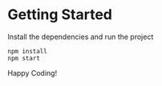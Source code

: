 # Getting Started
Install the dependencies and run the project
```
npm install
npm start
```

Happy Coding!
